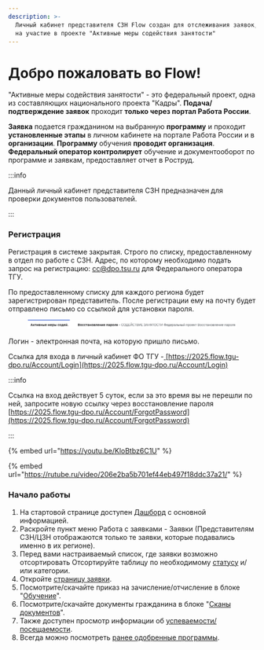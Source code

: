 ```yaml
---
description: >-
  Личный кабинет представителя СЗН Flow создан для отслеживания заявок, поданных
  на участие в проекте "Активные меры содействия занятости"
---
```


# Добро пожаловать во Flow!

"Активные меры содействия занятости" - это федеральный проект, одна из составляющих национального проекта "Кадры". **Подача/подтверждение заявок** проходит **только через портал Работа России**.&#x20;

**Заявка** подается гражданином на выбранную **программу** и проходит **установленные этапы** в личном кабинете на портале Работа России и в **организации**. **Программу** обучения **проводит организация**. **Федеральный оператор контролирует** обучение и документооборот по программе и заявкам, предоставляет отчет в Роструд.&#x20;

:::info

Данный личный кабинет представителя СЗН предназначен для проверки документов пользователей.&#x20;

:::

### Регистрация

Регистрация в системе закрытая. Строго по списку, предоставленному в отдел по работе с СЗН. Адрес, по которому необходимо подать запрос на регистрацию: [cc@dpo.tsu.ru](mailto:cc@dpo.tsu.ru) для Федерального оператора ТГУ.

По предоставленному списку  для каждого региона будет зарегистрирован представитель. После регистрации ему на почту будет отправлено письмо со ссылкой для установки пароля.

<figure><img src=".gitbook/assets/image (75).png" alt=""><figcaption></figcaption></figure>

Логин  - электронная почта, на которую пришло письмо.

Ссылка для входа в личный кабинет ФО ТГУ -[ ](https://2023.flow.tgu-dpo.ru/Account/Login)[https://2025.flow.tgu-dpo.ru/Account/Login](https://2025.flow.tgu-dpo.ru/Account/Login)

:::info

Ссылка на вход действует 5 суток, если за это время вы не перешли по ней, запросите новую ссылку через восстановление пароля [https://2025.flow.tgu-dpo.ru/Account/ForgotPassword](https://2025.flow.tgu-dpo.ru/Account/ForgotPassword)

:::

{% embed url="https://youtu.be/KloBtbz6C1U" %}

{% embed url="https://rutube.ru/video/206e2ba5b701ef44eb497f18ddc37a21/" %}

### Начало работы

1. На стартовой странице доступен [Дашборд](dashbord.md) с основной информацией.
2. Раскройте пункт меню Работа с заявками - Заявки (Представителям СЗН/ЦЗН отображаются только те заявки, которые подавались именно в их регионе).
3. Перед вами настраиваемый список, где заявки возможно отсортировать Отсортируйте таблицу по необходимому [статусу](rabota-s-zayavkami/statusy-zayavok.md) и/или категории. &#x20;
4. Откройте [страницу заявки](zayavka/stranica-zayavki.md).
5. Посмотрите/скачайте приказ на зачисление/отчисление в блоке "[Обучение](zayavka/stranica-zayavki.md#stranica-zayavki-razdelena-na-4-bloka)".
6. Посмотрите/скачайте документы гражданина в блоке "[Сканы документов](zayavka/stranica-zayavki.md#stranica-zayavki-razdelena-na-4-bloka)".&#x20;
7. Также доступен просмотр информации об [успеваемости/посещаемости](rabota-s-zayavkami/informaciya-ob-uspevaemosti-poseshaemosti.md).
8. Всегда можно посмотреть [ранее одобренные программы](programmy/otobrazhenie-odobrennykh-programm-dlya-roiv.md).&#x20;

